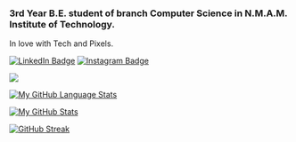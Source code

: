 ### 3rd Year B.E. student of branch Computer Science in N.M.A.M. Institute of Technology.
In love with Tech and Pixels.


<!--[![Twitter Badge](https://img.shields.io/badge/Twitter-Profile-informational?style=flat&logo=twitter&logoColor=white&color=1CA2F1)](https://twitter.com/NHackerearth)-->
[![LinkedIn Badge](https://img.shields.io/badge/LinkedIn-Profile-informational?style=flat&logo=linkedin&logoColor=white&color=0D76A8)](https://www.linkedin.com/in/vishal-naik-4b3066221/)
[![Instagram Badge](https://img.shields.io/badge/Instagram-Profile-informational?style=flat&logo=instagram&logoColor=white&color=0D76A8)]()

![](https://visitor-badge.laobi.icu/badge?page_id=VishalNaik17.VishalNaik17 )

[![My GitHub Language Stats](https://github-readme-stats.vercel.app/api/top-langs/?username=VishalNaik17&langs_count=5&theme=tokyonight)]()


[![My GitHub Stats](https://github-readme-stats.vercel.app/api/?username=VishalNaik17&count_private=true&theme=tokyonight&showicons=true)]()


[![GitHub Streak](https://github-readme-streak-stats.herokuapp.com/?user=VishalNaik17&theme=tokyonight)]()


<!--![giphy](https://media.giphy.com/media/RbDKaczqWovIugyJmW/giphy.gif)
<!--
**aadarsh231099/aadarsh231099** is a ✨ _special_ ✨ repository because its `README.md` (this file) appears on your GitHub profile.

Here are some ideas to get you started:

- 🔭 I’m currently working on ...
- 🌱 I’m currently learning ...
- 👯 I’m looking to collaborate on ...
- 🤔 I’m looking for help with ...
- 💬 Ask me about ...
- 📫 How to reach me: ...
- 😄 Pronouns: ...
- ⚡ Fun fact: ...
-->
